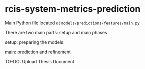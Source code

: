 # rcis-system-metrics-prediction 

Main Python file located at `models/predictions/features/main.py`

There are two main parts: setup and main phases

setup: preparing the models

main: prediction and refinement

TO-DO:
Upload Thesis Document